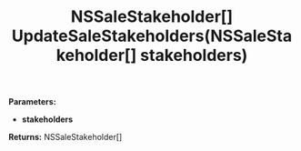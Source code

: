﻿---
uid: crmscript_ref_NSSaleAgent_UpdateSaleStakeholders
title: NSSaleStakeholder[] UpdateSaleStakeholders(NSSaleStakeholder[] stakeholders)
intellisense: NSSaleAgent.UpdateSaleStakeholders
keywords: NSSaleAgent, UpdateSaleStakeholders
so.topic: reference
---



**Parameters:**
 - **stakeholders** 

**Returns:** NSSaleStakeholder[]